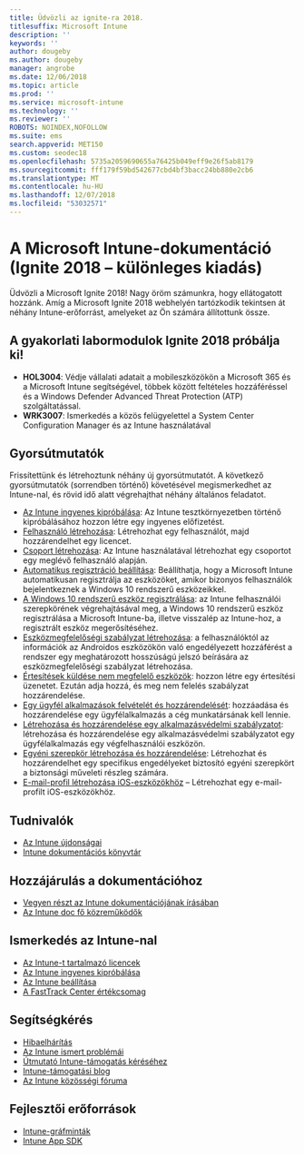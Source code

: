 ```yaml
---
title: Üdvözli az ignite-ra 2018.
titlesuffix: Microsoft Intune
description: ''
keywords: ''
author: dougeby
ms.author: dougeby
manager: angrobe
ms.date: 12/06/2018
ms.topic: article
ms.prod: ''
ms.service: microsoft-intune
ms.technology: ''
ms.reviewer: ''
ROBOTS: NOINDEX,NOFOLLOW
ms.suite: ems
search.appverid: MET150
ms.custom: seodec18
ms.openlocfilehash: 5735a2059690655a76425b049eff9e26f5ab8179
ms.sourcegitcommit: fff179f59bd542677cbd4bf3bacc24bb880e2cb6
ms.translationtype: MT
ms.contentlocale: hu-HU
ms.lasthandoff: 12/07/2018
ms.locfileid: "53032571"
---
```

# <a name="microsoft-intune-documentation-40ignite-2018-special-edition41"></a>A Microsoft Intune-dokumentáció &#40;Ignite 2018 – különleges kiadás&#41;
Üdvözli a Microsoft Ignite 2018! Nagy öröm számunkra, hogy ellátogatott hozzánk. Amíg a Microsoft Ignite 2018 webhelyén tartózkodik tekintsen át néhány Intune-erőforrást, amelyeket az Ön számára állítottunk össze.

## <a name="try-our-hands-on-labs-at-ignite-2018"></a>A gyakorlati labormodulok Ignite 2018 próbálja ki!
- **HOL3004**: Védje vállalati adatait a mobileszközökön a Microsoft 365 és a Microsoft Intune segítségével, többek között feltételes hozzáféréssel és a Windows Defender Advanced Threat Protection (ATP) szolgáltatással.
- **WRK3007**: Ismerkedés a közös felügyelettel a System Center Configuration Manager és az Intune használatával

## <a name="quickstarts"></a>Gyorsútmutatók
Frissítettünk és létrehoztunk néhány új gyorsútmutatót. A következő gyorsútmutatók (sorrendben történő) követésével megismerkedhet az Intune-nal, és rövid idő alatt végrehajthat néhány általános feladatot.

- [Az Intune ingyenes kipróbálása](free-trial-sign-up.md): Az Intune tesztkörnyezetben történő kipróbálásához hozzon létre egy ingyenes előfizetést.    
- [Felhasználó létrehozása](quickstart-create-user.md): Létrehozhat egy felhasználót, majd hozzárendelhet egy licencet.
- [Csoport létrehozása](quickstart-create-group.md): Az Intune használatával létrehozhat egy csoportot egy meglévő felhasználó alapján.
- [Automatikus regisztráció beállítása](quickstart-setup-auto-enrollment.md): Beállíthatja, hogy a Microsoft Intune automatikusan regisztrálja az eszközöket, amikor bizonyos felhasználók bejelentkeznek a Windows 10 rendszerű eszközeikkel.
- [A Windows 10 rendszerű eszköz regisztrálása](quickstart-enroll-windows-device.md): az Intune felhasználói szerepkörének végrehajtásával meg, a Windows 10 rendszerű eszköz regisztrálása a Microsoft Intune-ba, illetve visszalép az Intune-hoz, a regisztrált eszköz megerősítéséhez.
- [Eszközmegfelelőségi szabályzat létrehozása](quickstart-set-password-length-android.md): a felhasználóktól az információk az Androidos eszközökön való engedélyezett hozzáférést a rendszer egy meghatározott hosszúságú jelszó beírására az eszközmegfelelőségi szabályzat létrehozása.
- [Értesítések küldése nem megfelelő eszközök](quickstart-send-notification.md): hozzon létre egy értesítési üzenetet. Ezután adja hozzá, és meg nem felelés szabályzat hozzárendelése.
- [Egy ügyfél alkalmazások felvételét és hozzárendelését](quickstart-add-assign-app.md): hozzáadása és hozzárendelése egy ügyfélalkalmazás a cég munkatársának kell lennie.
- [Létrehozása és hozzárendelése egy alkalmazásvédelmi szabályzatot](quickstart-create-assign-app-policy.md): létrehozása és hozzárendelése egy alkalmazásvédelmi szabályzatot egy ügyfélalkalmazás egy végfelhasználói eszközön. 
- [Egyéni szerepkör létrehozása és hozzárendelése](quickstart-create-custom-role.md): Létrehozhat és hozzárendelhet egy specifikus engedélyeket biztosító egyéni szerepkört a biztonsági műveleti részleg számára. 
- [E-mail-profil létrehozása iOS-eszközökhöz](quickstart-email-profile.md) – Létrehozhat egy e-mail-profilt iOS-eszközökhöz.

## <a name="learn"></a>Tudnivalók
- [Az Intune újdonságai](whats-new.md)
- [Intune dokumentációs könyvtár](https://docs.microsoft.com/intune/)

## <a name="contribute-to-docs"></a>Hozzájárulás a dokumentációhoz
- [Vegyen részt az Intune dokumentációjának írásában](https://github.com/MicrosoftDocs/IntuneDocs/blob/master/README.md)  
- [Az Intune doc fő közreműködők](https://github.com/MicrosoftDocs/IntuneDocs/graphs/contributors?from=2018-10-01&to=2019-12-31&type=c)  

## <a name="start-using-intune"></a>Ismerkedés az Intune-nal
- [Az Intune-t tartalmazó licencek](licenses.md)
- [Az Intune ingyenes kipróbálása](free-trial-sign-up.md)
- [Az Intune beállítása](setup-steps.md)
- [A FastTrack Center értékcsomag](https://docs.microsoft.com/enterprise-mobility-security/Solutions/enterprise-mobility-fasttrack-program)

## <a name="get-help"></a>Segítségkérés
- [Hibaelhárítás](help-desk-operators.md)
- [Az Intune ismert problémái](known-issues.md)
- [Útmutató Intune-támogatás kéréséhez](get-support.md)
- [Intune-támogatási blog](https://blogs.technet.microsoft.com/intunesupport/)
- [Az Intune közösségi fóruma](https://techcommunity.microsoft.com/t5/Enterprise-Mobility-Security/ct-p/EMS)

## <a name="developer-resources"></a>Fejlesztői erőforrások
- [Intune-gráfminták](https://github.com/microsoftgraph/powershell-intune-samples)
- [Intune App SDK](app-sdk-get-started.md)
